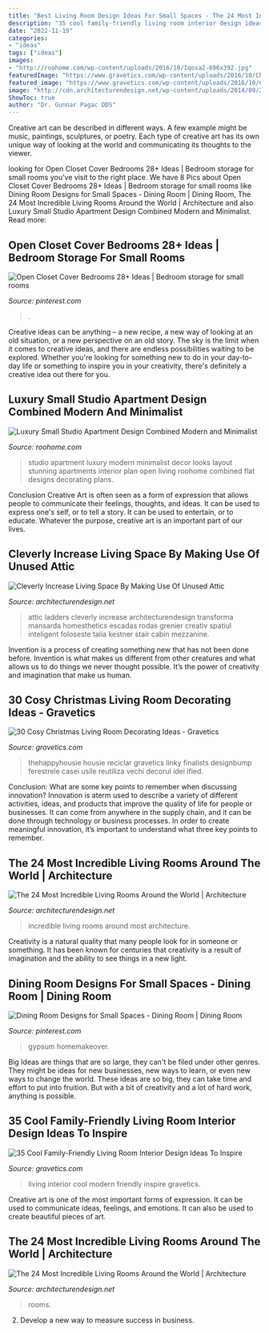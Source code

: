 ```yaml
---
title: "Best Living Room Design Ideas For Small Spaces - The 24 Most Incredible Living Rooms Around The World"
description: "35 cool family-friendly living room interior design ideas to inspire"
date: "2022-11-19"
categories:
- "ideas"
tags: ["ideas"]
images:
- "http://roohome.com/wp-content/uploads/2016/10/Iqosa2-696x392.jpg"
featuredImage: "https://www.gravetics.com/wp-content/uploads/2016/10/Christmas-Spirit-into-Your-Living-Room-3.jpg"
featured_image: "https://www.gravetics.com/wp-content/uploads/2016/10/Christmas-Spirit-into-Your-Living-Room-3.jpg"
image: "http://cdn.architecturendesign.net/wp-content/uploads/2014/09/20-Most-Incredible-Living-Rooms-11.jpg"
ShowToc: true
author: "Dr. Gunnar Pagac DDS"
---
```



Creative art can be described in different ways. A few example might be music, paintings, sculptures, or poetry. Each type of creative art has its own unique way of looking at the world and communicating its thoughts to the viewer.

	

		
looking for Open Closet Cover Bedrooms 28+ Ideas | Bedroom storage for small rooms you've visit to the right place. We have 8 Pics about Open Closet Cover Bedrooms 28+ Ideas | Bedroom storage for small rooms like Dining Room Designs for Small Spaces - Dining Room | Dining Room, The 24 Most Incredible Living Rooms Around the World | Architecture and also Luxury Small Studio Apartment Design Combined Modern and Minimalist. Read more:
		
    
## Open Closet Cover Bedrooms 28+ Ideas | Bedroom Storage For Small Rooms

<img loading=lazy src="https://i.pinimg.com/736x/5a/4a/05/5a4a0550299239941b32843befe74b19.jpg" onerror="this.onerror=null;this.src='https://tse4.mm.bing.net/th?id=OIP.tEi_d4HPieF5xDCEIkkneAAAAA&amp;pid=15.1';" alt="Open Closet Cover Bedrooms 28+ Ideas | Bedroom storage for small rooms">

_Source: pinterest.com_

>. 

	

Creative ideas can be anything – a new recipe, a new way of looking at an old situation, or a new perspective on an old story. The sky is the limit when it comes to creative ideas, and there are endless possibilities waiting to be explored. Whether you're looking for something new to do in your day-to-day life or something to inspire you in your creativity, there's definitely a creative idea out there for you.

    
## Luxury Small Studio Apartment Design Combined Modern And Minimalist

<img loading=lazy src="http://roohome.com/wp-content/uploads/2016/10/Iqosa2-696x392.jpg" onerror="this.onerror=null;this.src='https://tse3.mm.bing.net/th?id=OIP.UiFVJdhuq0a7vc-Ov2TipgHaEK&amp;pid=15.1';" alt="Luxury Small Studio Apartment Design Combined Modern and Minimalist">

_Source: roohome.com_

>studio apartment luxury modern minimalist decor looks layout stunning apartments interior plan open living roohome combined flat designs decorating plans. 

	

Conclusion
Creative Art is often seen as a form of expression that allows people to communicate their feelings, thoughts, and ideas. It can be used to express one's self, or to tell a story. It can be used to entertain, or to educate. Whatever the purpose, creative art is an important part of our lives.

    
## Cleverly Increase Living Space By Making Use Of Unused Attic

<img loading=lazy src="https://cdn.architecturendesign.net/wp-content/uploads/2015/12/AD-Attic-Living-Space-Design-19.jpg" onerror="this.onerror=null;this.src='https://tse2.mm.bing.net/th?id=OIP.uFU7mKTH0Udx7MIJ_xvSzgHaLH&amp;pid=15.1';" alt="Cleverly Increase Living Space By Making Use Of Unused Attic">

_Source: architecturendesign.net_

>attic ladders cleverly increase architecturendesign transforma mansarda homesthetics escadas rodas grenier creativ spatiul inteligent foloseste talia kestner stair cabin mezzanine. 

	

Invention is a process of creating something new that has not been done before. Invention is what makes us different from other creatures and what allows us to do things we never thought possible. It’s the power of creativity and imagination that make us human.

    
## 30 Cosy Christmas Living Room Decorating Ideas - Gravetics

<img loading=lazy src="https://www.gravetics.com/wp-content/uploads/2016/10/Christmas-Spirit-into-Your-Living-Room-3.jpg" onerror="this.onerror=null;this.src='https://tse1.mm.bing.net/th?id=OIP.OV2CYv40svnOgYp2qGCbsQHaIT&amp;pid=15.1';" alt="30 Cosy Christmas Living Room Decorating Ideas - Gravetics">

_Source: gravetics.com_

>thehappyhousie housie reciclar gravetics linky finalists designbump ferestrele casei usile reutiliza vechi decorul idei ified. 

	

Conclusion: What are some key points to remember when discussing innovation?
Innovation is aterm used to describe a variety of different activities, ideas, and products that improve the quality of life for people or businesses. It can come from anywhere in the supply chain, and it can be done through technology or business processes. In order to create meaningful innovation, it’s important to understand what three key points to remember.

    
## The 24 Most Incredible Living Rooms Around The World | Architecture

<img loading=lazy src="http://cdn.architecturendesign.net/wp-content/uploads/2014/09/20-Most-Incredible-Living-Rooms-11.jpg" onerror="this.onerror=null;this.src='https://tse2.mm.bing.net/th?id=OIP.6ywZkdGMdGfSWeN-48IAMAHaK3&amp;pid=15.1';" alt="The 24 Most Incredible Living Rooms Around the World | Architecture">

_Source: architecturendesign.net_

>incredible living rooms around most architecture. 

	

Creativity is a natural quality that many people look for in someone or something. It has been known for centuries that creativity is a result of imagination and the ability to see things in a new light.

    
## Dining Room Designs For Small Spaces - Dining Room | Dining Room

<img loading=lazy src="https://i.pinimg.com/736x/9f/11/90/9f1190dd0ad990eb9c00da88545edef5.jpg" onerror="this.onerror=null;this.src='https://tse1.mm.bing.net/th?id=OIP.btymVexcPqgMGAHocb13hAHaKM&amp;pid=15.1';" alt="Dining Room Designs for Small Spaces - Dining Room | Dining Room">

_Source: pinterest.com_

>gypsum homemakeover. 

	

Big Ideas are things that are so large, they can't be filed under other genres. They might be ideas for new businesses, new ways to learn, or even new ways to change the world. These ideas are so big, they can take time and effort to put into fruition. But with a bit of creativity and a lot of hard work, anything is possible.

    
## 35 Cool Family-Friendly Living Room Interior Design Ideas To Inspire

<img loading=lazy src="http://www.gravetics.com/wp-content/uploads/2016/11/Modern-living-room-ideas.jpg" onerror="this.onerror=null;this.src='https://tse4.mm.bing.net/th?id=OIP.1guBzI1aHKvMxA0QCH5GzQHaLE&amp;pid=15.1';" alt="35 Cool Family-Friendly Living Room Interior Design Ideas To Inspire">

_Source: gravetics.com_

>living interior cool modern friendly inspire gravetics. 

	

Creative art is one of the most important forms of expression. It can be used to communicate ideas, feelings, and emotions. It can also be used to create beautiful pieces of art.

    
## The 24 Most Incredible Living Rooms Around The World | Architecture

<img loading=lazy src="https://cdn.architecturendesign.net/wp-content/uploads/2014/09/20-Most-Incredible-Living-Rooms-13.jpg" onerror="this.onerror=null;this.src='https://tse1.mm.bing.net/th?id=OIP.UmSL9N1czk22YM9JHEw8zAHaLG&amp;pid=15.1';" alt="The 24 Most Incredible Living Rooms Around the World | Architecture">

_Source: architecturendesign.net_

>rooms. 

	

2. Develop a new way to measure success in business.


